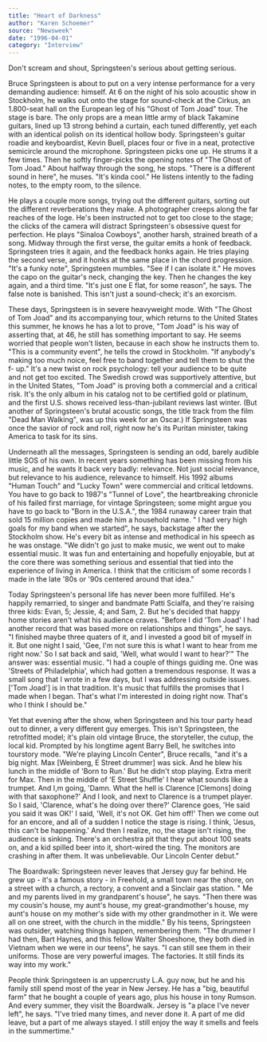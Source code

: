 ```yaml
---
title: "Heart of Darkness"
author: "Karen Schoemer"
source: "Newsweek"
date: "1996-04-01"
category: "Interview"
---
```


Don't scream and shout, Springsteen's serious about getting serious.

Bruce Springsteen is about to put on a very intense performance for a very demanding audience: himself. At 6 on the night of his solo acoustic show in Stockholm, he walks out onto the stage for sound-check at the Cirkus, an 1.800-seat hall on the European leg of his "Ghost of Tom Joad" tour. The stage is bare. The only props are a mean little army of black Takamine guitars, lined up 13 strong behind a curtain, each tuned differently, yet each with an identical polish on its identical hollow body. Springsteen's guitar roadie and keyboardist, Kevin Buell, places four or five in a neat, protective semicircle around the microphone. Springsteen picks one up. He strums it a few times. Then he softly finger-picks the opening notes of "The Ghost of Tom Joad." About halfway through the song, he stops. "There is a different sound in here", he muses. "It's kinda cool." He listens intently to the fading notes, to the empty room, to the silence.

He plays a couple more songs, trying out the different guitars, sorting out the different reverberations they make. A photographer creeps along the far reaches of the loge. He's been instructed not to get too close to the stage; the clicks of the camera will distract Springsteen's obsessive quest for perfection. He plays "Sinaloa Cowboys", another harsh, strained breath of a song. Midway through the first verse, the guitar emits a honk of feedback. Springsteen tries it again, and the feedback honks again. He tries playing the second verse, and it honks at the same place in the chord progression. "It's a funky note", Springsteen mumbles. "See if I can isolate it." He moves the capo on the guitar's neck, changing the key. Then he changes the key again, and a third time. "It's just one E flat, for some reason", he says. The false note is banished. This isn't just a sound-check; it's an exorcism.

These days, Springsteen is in severe heavyweight mode. With "The Ghost of Tom Joad" and its accompanying tour, which returns to the United States this summer, he knows he has a lot to prove, "Tom Joad" is his way of asserting that, at 46, he still has something important to say. He seems worried that people won't listen, because in each show he instructs them to. "This is a community event", he tells the crowd in Stockholm. "If anybody's making too much noice, feel free to band together and tell them to shut the f- up." It's a new twist on rock psychology: tell your audience to be quite and not get too excited. The Swedish crowd was supportively attentive, but in the United States, "Tom Joad" is proving both a commercial and a critical risk. It's the only album in his catalog not to be certified gold or platinum, and the first U.S. shows received less-than-jubilant reviews last winter. (But another of Springsteen's brutal acoustic songs, the title track from the film "Dead Man Walking", was up this week for an Oscar.) If Springsteen was once the savior of rock and roll, right now he's its Puritan minister, taking America to task for its sins.

Underneath all the messages, Springsteen is sending an odd, barely audible little SOS of his own. In recent years something has been missing from his music, and he wants it back very badly: relevance. Not just social relevance, but relevance to his audience, relevance to himself. His 1992 albums "Human Touch" and "Lucky Town" were commercial and critical letdowns. You have to go back to 1987's "Tunnel of Love", the heartbreaking chronicle of his failed first marriage, for vintage Springsteen; some might argue you have to go back to "Born in the U.S.A.", the 1984 runaway career train that sold 15 million copies and made him a household name. " I had very high goals for my band when we started", he says, backstage after the Stockholm show. He's every bit as intense and methodical in his speech as he was onstage. "We didn't go just to make music, we went out to make essential music. It was fun and entertaining and hopefully enjoyable, but at the core there was something serious and essential that tied into the experience of living in America. I think that the criticism of some records I made in the late '80s or '90s centered around that idea."

Today Springsteen's personal life has never been more fulfilled. He's happily remarried, to singer and bandmate Patti Scialfa, and they're raising three kids: Evan, 5; Jessie, 4; and Sam, 2. But he's decided that happy home stories aren't what his audience craves. "Before I did 'Tom Joad' I had another record that was based more on relationships and things", he says. "I finished maybe three quaters of it, and I invested a good bit of myself in it. But one night I said, 'Gee, I'm not sure this is what I want to hear from me right now.' So I sat back and said, 'Well, what would I want to hear?'" The answer was: essential music. "I had a couple of things guiding me. One was 'Streets of Philadelphia', which had gotten a tremendous response. It was a small song that I wrote in a few days, but I was addressing outside issues. ['Tom Joad'] is in that tradition. It's music that fulfills the promises that I made when I began. That's what I'm interested in doing right now. That's who I think I should be."

Yet that evening after the show, when Springsteen and his tour party head out to dinner, a very different guy emerges. This isn't Springsteen, the retrofitted model; it's plain old vintage Bruce, the storyteller, the cutup, the local kid. Prompted by his longtime agent Barry Bell, he switches into tourstory mode. "We're playing Lincoln Center", Bruce recalls, "and it's a big night. Max [Weinberg, E Street drummer] was sick. And he blew his lunch in the middle of 'Born to Run.' But he didn't stop playing. Extra merit for Max. Then in the middle of 'E Street Shuffle' I hear what sounds like a trumpet. And I,m going, 'Damn. What the hell is Clarence [Clemons] doing with that saxophone?' And I look, and next to Clarence is a trumpet player. So I said, 'Clarence, what's he doing over there?' Clarence goes, 'He said you said it was OK!' I said, 'Well, it's not OK. Get him off!' Then we come out for an encore, and all of a sudden I notice the stage is rising. I think, 'Jesus, this can't be happening.' And then I realize, no, the stage isn't rising, the audience is sinking. There's an orchestra pit that they put about 100 seats on, and a kid spilled beer into it, short-wired the ting. The monitors are crashing in after them. It was unbelievable. Our Lincoln Center debut."

The Boardwalk: Springsteen never leaves that Jersey guy far behind. He grew up - it's a famous story - in Freehold, a small town near the shore, on a street with a church, a rectory, a convent and a Sinclair gas station. " Me and my parents lived in my grandparent's house", he says. "Then there was my cousin's house, my aunt's house, my great-grandmother's house, my aunt's house on my mother's side with my other grandmother in it. We were all on one street, with the church in the middle." By his teens, Springsteen was outsider, watching things happen, remembering them. "The drummer I had then, Bart Haynes, and this fellow Walter Shoeshone, they both died in Vietnam when we were in our teens", he says. "I can still see them in their uniforms. Those are very powerful images. The factories. It still finds its way into my work."

People think Springsteen is an uppercrusty L.A. guy now, but he and his family still spend most of the year in New Jersey. He has a "big, beautiful farm" that he bought a couple of years ago, plus his house in tony Rumson. And every summer, they visit the Boardwalk. Jersey is "a place I've never left", he says. "I've tried many times, and never done it. A part of me did leave, but a part of me always stayed. I still enjoy the way it smells and feels in the summertime."